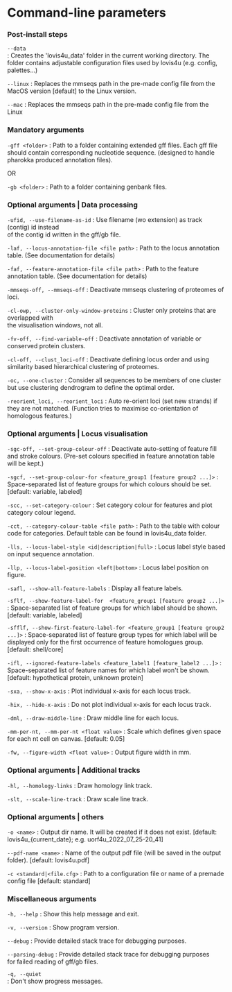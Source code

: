 # Сommand-line parameters



### Post-install steps

`--data`  
:    Creates the 'lovis4u_data' folder in the current working directory.
     The folder contains adjustable configuration files used by lovis4u
     (e.g. config, palettes...)

`--linux`
:    Replaces the mmseqs path in the pre-made config file from the MacOS
     version [default] to the Linux version.

`--mac`
:    Replaces the mmseqs path in the pre-made config file from the Linux

### Mandatory arguments
`-gff <folder>`
:    Path to a folder containing extended gff files.
     Each gff file should contain corresponding nucleotide sequence.
     (designed to handle pharokka produced annotation files).

 OR

`-gb <folder>`
:    Path to a folder containing genbank files.

### Optional arguments | Data processing

`-ufid, --use-filename-as-id`
:    Use filename (wo extension) as track (contig) id instead  
     of the contig id written in the gff/gb file.

`-laf, --locus-annotation-file <file path>`
:    Path to the locus annotation table.
     (See documentation for details)

`-faf, --feature-annotation-file <file path>`
:    Path to the feature annotation table.
     (See documentation for details)

`-mmseqs-off, --mmseqs-off`
:   Deactivate mmseqs clustering of proteomes of loci.

`-cl-owp, --cluster-only-window-proteins`
:    Cluster only proteins that are overlapped with  
     the visualisation windows, not all.

`-fv-off, --find-variable-off`
:    Deactivate annotation of variable or conserved protein clusters.

`-cl-off, --clust_loci-off`
:    Deactivate defining locus order and using similarity based hierarchical
    clustering of proteomes.

`-oc, --one-cluster`
:    Consider all sequences to be members of one cluster but use clustering
    dendrogram to define the optimal order.

`-reorient_loci, --reorient_loci`
:    Auto re-orient loci (set new strands) if they are not matched.
     (Function tries to maximise co-orientation of homologous features.)

### Optional arguments | Locus visualisation
`-sgc-off, --set-group-colour-off`
:    Deactivate auto-setting of feature fill and stroke colours.
     (Pre-set colours specified in feature annotation table will be kept.)

`-sgcf, --set-group-colour-for <feature_group1 [feature group2 ...]>`
:    Space-separated list of feature groups for which colours should be set.
     [default: variable, labeled]

`-scc, --set-category-colour`
:    Set category colour for features and plot category colour legend.

`-cct, --category-colour-table <file path>`
:    Path to the table with colour code for categories.
     Default table can be found in lovis4u_data folder.

`-lls, --locus-label-style <id|description|full>`
:    Locus label style based on input sequence annotation.

`-llp, --locus-label-position <left|bottom>`
:    Locus label position on figure.

`-safl, --show-all-feature-labels`
:    Display all feature labels.

`-sflf, --show-feature-label-for  <feature_group1 [feature group2 ...]>`
:    Space-separated list of feature groups for which label should be shown.
     [default: variable, labeled]

`-sfflf, --show-first-feature-label-for <feature_group1 [feature group2 ...]>`
:    Space-separated list of feature group types for which label will be displayed
      only for the first occurrence of feature homologues group.
     [default: shell/core]

`-ifl, --ignored-feature-labels <feature_label1 [feature_label2 ...]>`
:    Space-separated list of feature names for which label won't be shown.
     [default: hypothetical protein, unknown protein]

`-sxa, --show-x-axis`
:    Plot individual x-axis for each locus track.

`-hix, --hide-x-axis`
:    Do not plot individual x-axis for each locus track.

`-dml, --draw-middle-line`
:    Draw middle line for each locus.

`-mm-per-nt, --mm-per-nt <float value>`
:   Scale which defines given space for each nt cell on canvas.
     [default: 0.05]

`-fw, --figure-width <float value>`
:    Output figure width in mm.

### Optional arguments | Additional tracks
`-hl, --homology-links`
:    Draw homology link track.

`-slt, --scale-line-track`
:    Draw scale line track.


### Optional arguments | others
`-o <name>`
:    Output dir name. It will be created if it does not exist.
  	 [default: lovis4u_{current_date}; e.g. uorf4u_2022_07_25-20_41]

`--pdf-name <name>`
:    Name of the output pdf file (will be saved in the output folder).
     [default: lovis4u.pdf]

`-c <standard|<file.cfg>`
:    Path to a configuration file or name of a premade config file
     [default: standard]

### Miscellaneous arguments
`-h, --help`
:    Show this help message and exit.

`-v, --version`
:    Show program version.

`--debug`
:    Provide detailed stack trace for debugging purposes.

`--parsing-debug`
:    Provide detailed stack trace for debugging purposes   
     for failed reading of gff/gb files.

`-q, --quiet`	
:    Don't show progress messages.

	
